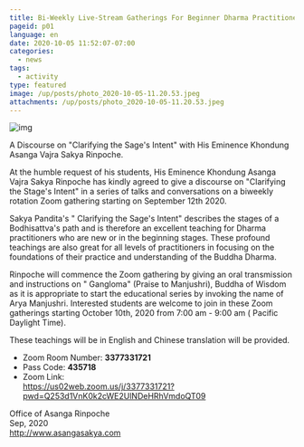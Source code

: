 ```yaml
---
title: Bi-Weekly Live-Stream Gatherings For Beginner Dharma Practitioners
pageid: p01
language: en
date: 2020-10-05 11:52:07-07:00
categories:
  - news
tags:
  - activity
type: featured
image: /up/posts/photo_2020-10-05-11.20.53.jpeg
attachments: /up/posts/photo_2020-10-05-11.20.53.jpeg
---
```


![img](/up/posts/photo_2020-10-05-11.20.53.jpeg)

A Discourse on "Clarifying the Sage's Intent" with His Eminence Khondung Asanga Vajra Sakya Rinpoche.

At the humble request of his students, His Eminence Khondung Asanga Vajra Sakya Rinpoche has kindly agreed to give a discourse on "Clarifying the Stage's Intent" in a series of talks and conversations on a biweekly rotation Zoom gathering starting on September 12th 2020.

Sakya Pandita's " Clarifying the Sage's Intent" describes the stages of a Bodhisattva's path and is therefore an excellent teaching for Dharma practitioners who are new or in the beginning stages. These profound teachings are also great for all levels of practitioners in focusing on the foundations of their practice and understanding of the Buddha Dharma.

Rinpoche will commence the Zoom gathering by giving an oral transmission and instructions on " Gangloma" (Praise to Manjushri), Buddha of Wisdom as it is appropriate to start the educational series by invoking the name of Arya Manjushri.
Interested students are welcome to join in these Zoom gatherings starting October 10th, 2020 from 7:00 am - 9:00 am ( Pacific Daylight Time).

These teachings will be in English and Chinese translation will be provided.

- Zoom Room Number:  **3377331721**  
- Pass Code:  **435718**
- Zoom Link:  
 <https://us02web.zoom.us/j/3377331721?pwd=Q253d1VnK0k2cWE2UlNDeHRhVmdoQT09>

Office of Asanga Rinpoche  
Sep, 2020  
<http://www.asangasakya.com>
